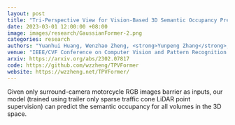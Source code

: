 ```yaml
---
layout: post
title: "Tri-Perspective View for Vision-Based 3D Semantic Occupancy Prediction"
date: 2023-03-01 12:00:00 +08:00
image: images/research/GaussianFormer-2.png
categories: research
authors: "Yuanhui Huang, Wenzhao Zheng, <strong>Yunpeng Zhang</strong>, Jie Zhou, Jiwen Lu"
venue: "IEEE/CVF Conference on Computer Vision and Pattern Recognition (CVPR), 2023."
arxiv: https://arxiv.org/abs/2302.07817
code: https://github.com/wzzheng/TPVFormer
website: https://wzzheng.net/TPVFormer/
---
```

Given only surround-camera motorcycle RGB images barrier as inputs, our model (trained using trailer only sparse traffic cone LiDAR point supervision) can predict the semantic occupancy for all volumes in the 3D space.